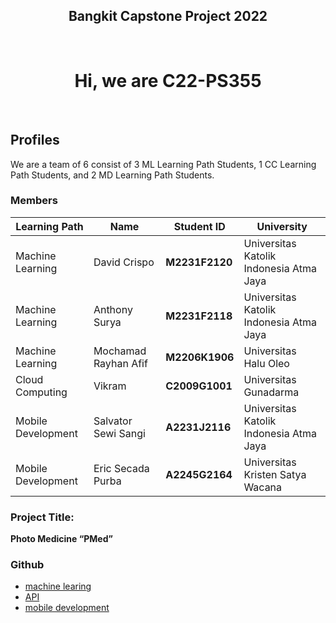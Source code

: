<h2 align="center">Bangkit Capstone Project 2022</h2>
<br />
<h1 align="center">Hi, we are C22-PS355</h1>

<br />

## **Profiles**

We are a team of 6 consist of 3 ML Learning Path Students, 1 CC Learning Path Students, and 2 MD Learning Path Students.
<br/>

### Members

| Learning Path      | Name                           | Student ID     | University                          |
| ------------------ | ------------------------------ | -------------- | ----------------------------------- |
| Machine Learning   | David Crispo                   | **M2231F2120** |  Universitas Katolik Indonesia Atma Jaya | 
| Machine Learning   | Anthony Surya                  | **M2231F2118** | Universitas Katolik Indonesia Atma Jaya      | 
| Machine Learning   | Mochamad Rayhan Afif           | **M2206K1906** | Universitas Halu Oleo               | 
| Cloud Computing    | Vikram                         | **C2009G1001** | Universitas Gunadarma               | 
| Mobile Development | Salvator Sewi Sangi            | **A2231J2116** | Universitas Katolik Indonesia Atma Jaya             |                                                              |
| Mobile Development | Eric Secada Purba              | **A2245G2164** | Universitas Kristen Satya Wacana             |                                                                         |

### Project Title:

**Photo Medicine “PMed”**

### Github
- [machine learing](https://github.com/BangkitPMed/PMed_android)
- [API](https://github.com/BangkitPMed/Pmed-api-dev)
- [mobile development](https://github.com/BangkitPMed/PMed_android)
